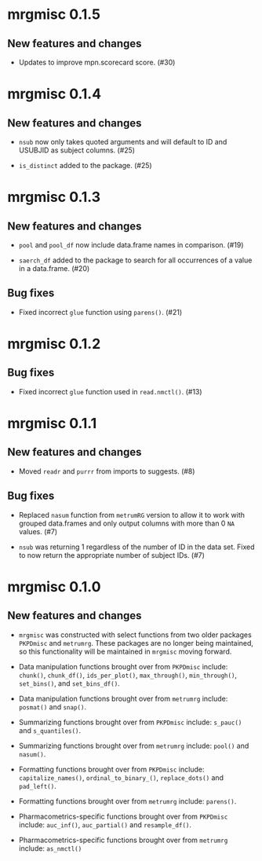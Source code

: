 # mrgmisc 0.1.5

## New features and changes

- Updates to improve mpn.scorecard score. (#30)

# mrgmisc 0.1.4

## New features and changes

- `nsub` now only takes quoted arguments and will default to ID and USUBJID as subject columns. (#25)

- `is_distinct` added to the package. (#25)

# mrgmisc 0.1.3

## New features and changes

- `pool` and `pool_df` now include data.frame names in comparison. (#19)

- `saerch_df` added to the package to search for all occurrences of a value in a data.frame. (#20)

## Bug fixes

- Fixed incorrect `glue` function using `parens()`. (#21)

# mrgmisc 0.1.2

## Bug fixes

- Fixed incorrect `glue` function used in `read.nmctl()`. (#13)

# mrgmisc 0.1.1

## New features and changes

- Moved `readr` and `purrr` from imports to suggests. (#8)

## Bug fixes

- Replaced `nasum` function from `metrumRG` version to allow it to work with
  grouped data.frames and only output columns with more than 0 `NA` values. (#7)

- `nsub` was returning 1 regardless of the number of ID in the data set. Fixed to
  now return the appropriate number of subject IDs. (#7)

# mrgmisc 0.1.0

## New features and changes

- `mrgmisc` was constructed with select functions from two older packages
  `PKPDmisc` and `metrumrg`. These packages are no longer being maintained, so 
  this functionality will be maintained in `mrgmisc` moving forward.

- Data manipulation functions brought over from `PKPDmisc` include: `chunk()`,
  `chunk_df()`, `ids_per_plot()`, `max_through()`, `min_through()`, `set_bins()`,
  and `set_bins_df()`.
  
- Data manipulation functions brought over from `metrumrg` include: `posmat()`
  and `snap()`.

- Summarizing functions brought over from `PKPDmisc` include: `s_pauc()` and
  `s_quantiles()`.

- Summarizing functions brought over from `metrumrg` include: `pool()` and
  `nasum()`.

- Formatting functions brought over from `PKPDmisc` include: `capitalize_names()`,
  `ordinal_to_binary_()`, `replace_dots()` and `pad_left()`.

- Formatting functions brought over from `metrumrg` include: `parens()`.

- Pharmacometrics-specific functions brought over from `PKPDmisc` include:
  `auc_inf()`, `auc_partial()` and `resample_df()`.

- Pharmacometrics-specific functions brought over from `metrumrg` include:
  `as_nmctl()`
